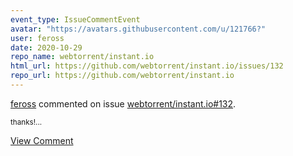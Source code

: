 ```yaml
---
event_type: IssueCommentEvent
avatar: "https://avatars.githubusercontent.com/u/121766?"
user: feross
date: 2020-10-29
repo_name: webtorrent/instant.io
html_url: https://github.com/webtorrent/instant.io/issues/132
repo_url: https://github.com/webtorrent/instant.io
---
```


<a href='https://github.com/feross' target='_blank'>feross</a> commented on issue <a href='https://github.com/webtorrent/instant.io/issues/132' target='_blank'>webtorrent/instant.io#132</a>.

<small>thanks!...</small>

<a href='https://github.com/webtorrent/instant.io/issues/132' target='_blank'>View Comment</a>